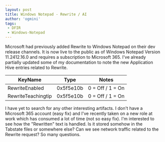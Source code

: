 ```yaml
---
layout: post
title: Windows Notepad - Rewrite / AI
author: 'ogmini'
tags:
 - DFIR
 - Windows-Notepad
---
```


Microsoft had previously added Rewrite to Windows Notepad on their dev release channels. It is now live to the public as of Windows Notepad Version 11.2412.16.0 and requires a subscription to Microsoft 365. I've already partially updated some of my documentation to note the new Application Hive entries related to Rewrite. 

| KeyName | Type | Notes |
|---|---|---|
|RewriteEnabled|0x5f5e10b| 0 = Off / 1 = On
|RewriteTeachingtip|0x5f5e10b| 0 = Off / 1 = On

I have yet to search for any other interesting artifacts. I don't have a Microsoft 365 account (easy fix) and I've recently taken on a new role at work which has consumed a lot of time (not so easy fix). I'm interested to see how the "Rewritten" text is handled. Is it stored somehow in the Tabstate files or somewhere else? Can we see network traffic related to the Rewrite request? So many questions. 